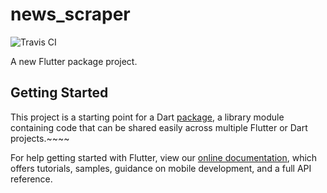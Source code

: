 # news_scraper

![Travis CI](https://travis-ci.com/rizentium/news_scraper.svg?token=yM9ZVGcTF3GLzN1Z2CGh&branch=master)

A new Flutter package project.

## Getting Started

This project is a starting point for a Dart
[package](https://flutter.dev/developing-packages/),
a library module containing code that can be shared easily across
multiple Flutter or Dart projects.~~~~

For help getting started with Flutter, view our
[online documentation](https://flutter.dev/docs), which offers tutorials,
samples, guidance on mobile development, and a full API reference.
